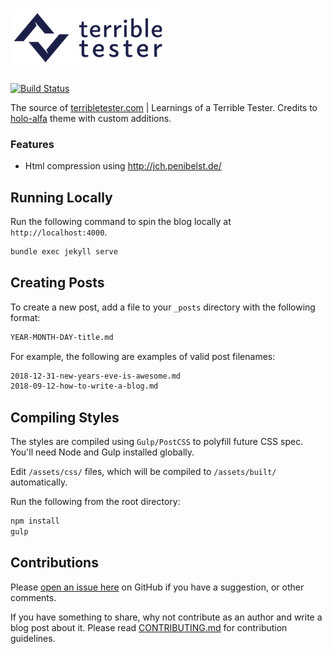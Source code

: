 # ![TerribleTester Logo](terribletester-logo.png)

[![Build Status](https://travis-ci.org/sitture/terribletester.svg?branch=master&style=flat-square)](https://travis-ci.org/sitture/terribletester)

The source of [terribletester.com](http://terribletester.com) | Learnings of a Terrible Tester. Credits to [holo-alfa](https://github.com/stijnvc/holo-alfa) theme with custom additions.

### Features

* Html compression using http://jch.penibelst.de/

## Running Locally

Run the following command to spin the blog locally at `http://localhost:4000`.

```bash
bundle exec jekyll serve
```

## Creating Posts

To create a new post, add a file to your `_posts` directory with the following format:

```sh
YEAR-MONTH-DAY-title.md
```

For example, the following are examples of valid post filenames:

```sh
2018-12-31-new-years-eve-is-awesome.md
2018-09-12-how-to-write-a-blog.md
```

## Compiling Styles

The styles are compiled using `Gulp/PostCSS` to polyfill future CSS spec. You'll need Node and Gulp installed globally.

Edit `/assets/css/` files, which will be compiled to `/assets/built/` automatically.

Run the following from the root directory:

```js
npm install
gulp
```

## Contributions

Please [open an issue here](../../issues) on GitHub if you have a suggestion, or other comments.

If you have something to share, why not contribute as an author and write a blog post about it. Please read [CONTRIBUTING.md](CONTRIBUTING.md) for contribution guidelines.
